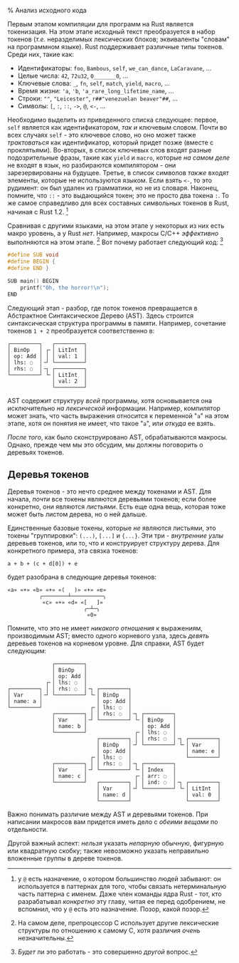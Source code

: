 % Анализ исходного кода

Первым этапом компиляции для программ на Rust является токенизация. На этом
этапе исходный текст преобразуется в набор токенов (*т.е.* неразделимых
лексических блоков; эквиваленты "словам" на программном языке). Rust
поддерживает различные типы токенов. Среди них, такие как:

* Идентификаторы: `foo`, `Bambous`, `self`, `we_can_dance`, `LaCaravane`, …
* Целые числа: `42`, `72u32`, `0_______0`, …
* Ключевые слова: `_`, `fn`, `self`, `match`, `yield`, `macro`, …
* Время жизни: `'a`, `'b`, `'a_rare_long_lifetime_name`, …
* Строки: `""`, `"Leicester"`, `r##"venezuelan beaver"##`, …
* Символы: `[`, `:`, `::`, `->`, `@`, `<-`, …

Необходимо выделить из приведенного списка следующее: первое, `self` является
как идентификатором, *так и* ключевым словом. Почти во всех случаях `self` - это
ключевое слово, но оно может также *трактоваться* как идентификатор, который
придет позже (вместе с проклятьями). Во-вторых, в список ключевых слов входят
разные подозрительные фразы, такие как `yield` и `macro`, которые *на самом
деле* не входят в язык, но разбираются компилятором - они зарезервированы на
будущее. Третье, в список символов *также* входят элементы, которые не
используются языком. Если взять `<-`, то это рудимент: он был удален из
грамматики, но не из словаря. Наконец, помните, что `::` - это выдающийся токен;
это не просто два токена `:`.  То же самое справедливо для всех составных
символьных токенов в Rust, начиная с Rust 1.2. [^цветы_завяли]

[^цветы_завяли]: у `@` есть назначение, о котором большинство людей забывают: он
используется в паттернах для того, чтобы связать нетерминальную часть паттерна
с именем. Даже член команды ядра Rust - тот, кто разрабатывал *конкретно* эту
главу, читая ее перед одобрением, не вспомнил, что у  `@`  есть это
назначение. Позор, какой позор.

Сравнивая с другими языками, на этом этапе у некоторых из них есть макро
уровень, а у Rust *нет*. Например, макросы C/C++  *эффективно* выполняются на
этом этапе. [^лживый-чертовски-лживый-cpp]  Вот почему работает следующий код:
[^в-cpp-это-казалось-прекрасной-идей-в-то-время]

[^лживый-чертовски-лживый-cpp]: На самом деле, препроцессор C использует другие
лексические структуры по отношению к самому C, хотя различия *очень*
незначительны.

[^в-cpp-это-казалось-прекрасной-идей-в-то-время]: *Будет* ли это работать - это
совершенно *другой* вопрос.

```c
#define SUB void
#define BEGIN {
#define END }

SUB main() BEGIN
    printf("Oh, the horror!\n");
END
```

Следующий этап - разбор, где поток токенов превращается в Абстрактное
Синтаксическое Дерево (AST). Здесь строится синтаксическая структура программы в
памяти. Например, сочетание токенов `1 + 2` преобразуется соответственно в:

```text
┌─────────┐   ┌─────────┐
│ BinOp   │ ┌╴│ LitInt  │
│ op: Add │ │ │ val: 1  │
│ lhs: ◌  │╶┘ └─────────┘
│ rhs: ◌  │╶┐ ┌─────────┐
└─────────┘ └╴│ LitInt  │
              │ val: 2  │
              └─────────┘
```

AST содержит структуру *всей* программы, хотя основывается она исключительно *на
лексической* информации. Например, компилятор может знать, что часть выражения
относится к переменной "`a`" на этом этапе, хотя он понятия не имеет, что такое
"`a`", или *откуда* ее взять.

*После того*, как было сконструировано AST, обрабатываются макросы. Однако,
прежде чем мы это обсудим, мы должны поговорить о деревьях токенов.

## Деревья токенов

Деревья токенов - это нечто среднее между токенами и AST. Для начала, *почти*
все токены являются деревьями токенов; если более конкретно, они являются
*листьями*. Есть еще одна вещь, которая тоже может быть листом дерева, но о ней
дальше.

Единственные базовые токены, которые *не* являются листьями, это токены
"группировки": `(...)`, `[...]` и `{...}`.  Эти три - *внутренние узлы* деревьев
токенов, или то, что и конструирует структуру дерева. Для конкретного примера,
эта связка токенов:

```ignore
a + b + (c + d[0]) + e
```

будет разобрана в следующие деревья токенов:

```text
«a» «+» «b» «+» «(   )» «+» «e»
          ╭────────┴──────────╮
           «c» «+» «d» «[   ]»
                        ╭─┴─╮
                         «0»
```

Помните, что это не имеет *никакого отношения* к выражениям, производимым AST;
вместо одного корневого узла, здесь *девять* деревьев токенов на корневом
уровне. Для справки, AST будет следующим:

```text
              ┌─────────┐
              │ BinOp   │
              │ op: Add │
            ┌╴│ lhs: ◌  │
┌─────────┐ │ │ rhs: ◌  │╶┐ ┌─────────┐
│ Var     │╶┘ └─────────┘ └╴│ BinOp   │
│ name: a │                 │ op: Add │
└─────────┘               ┌╴│ lhs: ◌  │
              ┌─────────┐ │ │ rhs: ◌  │╶┐ ┌─────────┐
              │ Var     │╶┘ └─────────┘ └╴│ BinOp   │
              │ name: b │                 │ op: Add │
              └─────────┘               ┌╴│ lhs: ◌  │
                            ┌─────────┐ │ │ rhs: ◌  │╶┐ ┌─────────┐
                            │ BinOp   │╶┘ └─────────┘ └╴│ Var     │
                            │ op: Add │                 │ name: e │
                          ┌╴│ lhs: ◌  │                 └─────────┘
              ┌─────────┐ │ │ rhs: ◌  │╶┐ ┌─────────┐
              │ Var     │╶┘ └─────────┘ └╴│ Index   │
              │ name: c │               ┌╴│ arr: ◌  │
              └─────────┘   ┌─────────┐ │ │ ind: ◌  │╶┐ ┌─────────┐
                            │ Var     │╶┘ └─────────┘ └╴│ LitInt  │
                            │ name: d │                 │ val: 0  │
                            └─────────┘                 └─────────┘
```

Важно понимать различие между AST и деревьями токенов. При написании макросов
вам придется иметь дело с *обеими вещами* по отдельности.

Другой важный аспект: *нельзя* указать *непарную* обычную, фигурную или
квадратную скобку; также невозможно указать неправильно вложенные группы в
дереве токенов.
